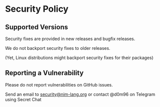 # Security Policy

## Supported Versions

Security fixes are provided in new releases and bugfix releases.

We do not backport security fixes to older releases.

(Yet, Linux distributions might backport security fixes for their packages)

## Reporting a Vulnerability

Please do not report vulnerabilities on GitHub issues.

Send an email to security@nim-lang.org or contact @d0m96 on Telegram using Secret Chat

